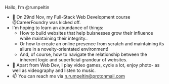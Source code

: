 Hallo, I’m @rumpeltin
- 🌱 On 29nd Nov, my Full-Stack Web Development course @CareerFoundry was kicked off.
- I'm hoping to learn an abundance of things:
  - How to build websites that help buisnesses grow their influence while maintaining their integrity..
  - Or how to create an online presence from scratch and maintaining its allure in a novelty-orientated environment!
  - And, of course, how to navigate the relationship between the inherent logic and superficial grandeur of websites.
- 👾 Apart from Web Dev, I play video games, cycle a lot, enjoy photo- as well as videography and listen to music.
- 📫 You can reach me via n.rumpeltin@protonmail.com

<!---
rumpeltin/rumpeltin is a ✨ special ✨ repository because its `README.md` (this file) appears on your GitHub profile.
You can click the Preview link to take a look at your changes.
--->
